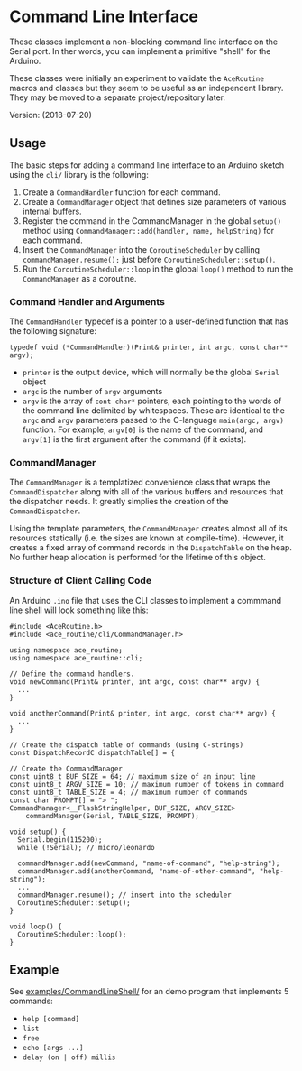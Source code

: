 # Command Line Interface

These classes implement a non-blocking command line interface on the Serial
port. In ther words, you can implement a primitive "shell" for the Arduino.

These classes were initially an experiment to validate the `AceRoutine` macros
and classes but they seem to be useful as an independent library. They may be
moved to a separate project/repository later.

Version: (2018-07-20)

## Usage

The basic steps for adding a command line interface to an Arduino sketch
using the `cli/` library is the following:

1. Create a `CommandHandler` function for each command.
1. Create a `CommandManager` object that defines size parameters of various
   internal buffers.
1. Register the command in the CommandManager in the global `setup()` method
   using `CommandManager::add(handler, name, helpString)` for each command.
1. Insert the `CommandManager` into the `CoroutineScheduler` by calling
   `commandManager.resume();` just before `CoroutineScheduler::setup()`.
1. Run the `CoroutineScheduler::loop` in the global `loop()` method to
   run the `CommandManager` as a coroutine.

### Command Handler and Arguments

The `CommandHandler` typedef is a pointer to a user-defined function that has
the following signature:
```
typedef void (*CommandHandler)(Print& printer, int argc, const char** argv);
```

* `printer` is the output device, which will normally be the global `Serial`
  object
* `argc` is the number of `argv` arguments
* `argv` is the array of `cont char*` pointers, each pointing to the words
  of the command line delimited by whitespaces. These are identical to
  the `argc` and `argv` parameters passed to the C-language `main(argc, argv)`
  function. For example, `argv[0]` is the name of the command, and `argv[1]`
  is the first argument after the command (if it exists).

### CommandManager

The `CommandManager` is a templatized convenience class that wraps the
`CommandDispatcher` along with all of the various buffers and resources that the
dispatcher needs. It greatly simplies the creation of the `CommandDispatcher`.

Using the template parameters, the `CommandManager` creates almost all of its
resources statically (i.e. the sizes are known at compile-time). However, it
creates a fixed array of command records in the `DispatchTable` on the heap. No
further heap allocation is performed for the lifetime of this object.

### Structure of Client Calling Code

An Arduino `.ino` file that uses the CLI classes to implement a commmand line
shell will look something like this:

```
#include <AceRoutine.h>
#include <ace_routine/cli/CommandManager.h>

using namespace ace_routine;
using namespace ace_routine::cli;

// Define the command handlers.
void newCommand(Print& printer, int argc, const char** argv) {
  ...
}

void anotherCommand(Print& printer, int argc, const char** argv) {
  ...
}

// Create the dispatch table of commands (using C-strings)
const DispatchRecordC dispatchTable[] = {

// Create the CommandManager
const uint8_t BUF_SIZE = 64; // maximum size of an input line
const uint8_t ARGV_SIZE = 10; // maximum number of tokens in command
const uint8_t TABLE_SIZE = 4; // maximum number of commands
const char PROMPT[] = "> ";
CommandManager<__FlashStringHelper, BUF_SIZE, ARGV_SIZE>
    commandManager(Serial, TABLE_SIZE, PROMPT);

void setup() {
  Serial.begin(115200);
  while (!Serial); // micro/leonardo

  commandManager.add(newCommand, "name-of-command", "help-string");
  commandManager.add(anotherCommand, "name-of-other-command", "help-string");
  ...
  commandManager.resume(); // insert into the scheduler
  CoroutineScheduler::setup();
}

void loop() {
  CoroutineScheduler::loop();
}
```

## Example

See [examples/CommandLineShell/](../../../examples/CommandLineShell/)
for an demo program that implements 5 commands:

* `help [command]`
* `list`
* `free`
* `echo [args ...]`
* `delay (on | off) millis`
